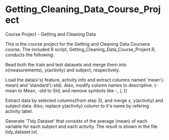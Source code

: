 # Getting_Cleaning_Data_Course_Project

Course Project - Getting and Cleaning Data

This is the course project for the Getting and Cleaning Data Coursera course.
The included R script, Getting_Cleaning_Data_Course_Project.R, conducts the following:

Read both the train and test datasets and merge them into x(measurements), y(activity) and subject, respectively.

Load the data(x's) feature, activity info and extract columns named 'mean'(-mean) and 'standard'(-std). Also, modify column names to descriptive. (-mean to Mean, -std to Std, and remove symbols like -, (, ))

Extract data by selected columns(from step 3), and merge x, y(activity) and subject data. Also, replace y(activity) column to it's name by refering activity label.

Generate 'Tidy Dataset' that consists of the average (mean) of each variable for each subject and each activity. The result is shown in the file tidy_dataset.txt.
